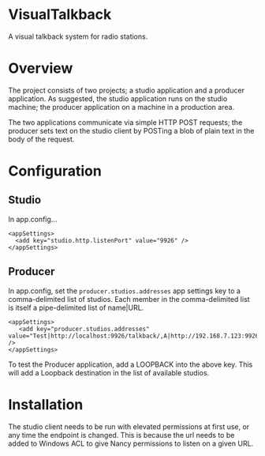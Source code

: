 # VisualTalkback
A visual talkback system for radio stations.

# Overview

The project consists of two projects; a studio  application and a producer application. As suggested, the studio application runs on the studio machine; the producer application on a machine in a production area.

The two applications communicate via simple HTTP POST requests; the producer sets text on the studio client by POSTing a blob of plain text in the body of the request.

# Configuration
## Studio

In app.config...

```
<appSettings>
  <add key="studio.http.listenPort" value="9926" /> 
</appSettings>
```

## Producer

In app.config, set the ```producer.studios.addresses``` app settings key to a comma-delimited list of studios. Each member in the comma-delimited list is itself a pipe-delimited list of name|URL.

```
<appSettings>
   <add key="producer.studios.addresses" value="Test|http://localhost:9926/talkback/,A|http://192.168.7.123:9926/talkback,B|http://192.168.7.124:9926/talkback" />
</appSettings>

```

To test the Producer application, add a LOOPBACK into the above key. This will add a Loopback destination in the list of available studios.

# Installation

The studio client needs to be run with elevated permissions at first use, or any time the endpoint is changed. This is because the url needs to be added to Windows ACL to give Nancy permissions to listen on a given URL.

